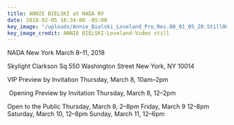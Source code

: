 ```yaml
---
title: ANNIE BIELSKI at NADA NY
date: 2018-02-05 16:34:00 -05:00
key_image: "/uploads/Annie_Bielski_Loveland_Pro_Res.00_01_05_20.Still007%20copy.tiff"
key_image_credit: ANNIE BIELSKI-Loveland-Video still
---
```


NADA New York
March 8–11, 2018

Skylight Clarkson Sq
550 Washington Street
New York, NY 10014

VIP Preview by Invitation
Thursday, March 8, 10am–2pm

 Opening Preview by Invitation
Thursday, March 8, 12–2pm 

Open to the Public
Thursday, March 8, 2–8pm
Friday, March 9 12–8pm
Saturday, March 10, 12–8pm
Sunday, March 11, 12–6pm